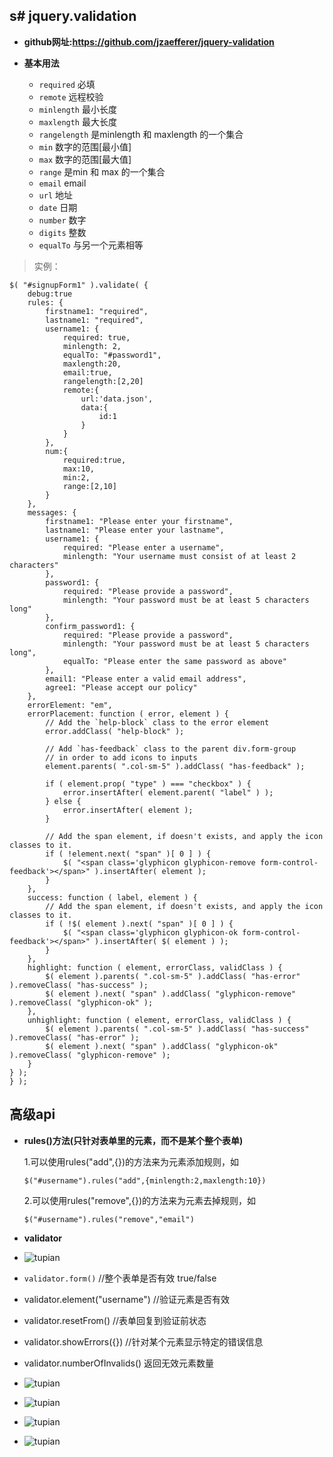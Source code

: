 s#  jquery.validation
---
- **github网址:https://github.com/jzaefferer/jquery-validation**

- **基本用法**
  - `required`     必填
  - `remote`       远程校验
  - `minlength`    最小长度
  - `maxlength`    最大长度
  - `rangelength`  是minlength 和 maxlength 的一个集合
  - `min`          数字的范围[最小值]
  - `max`          数字的范围[最大值]
  - `range`        是min 和 max 的一个集合
  - `email`        email
  - `url`          地址
  - `date`         日期
  - `number`       数字
  - `digits`       整数
  - `equalTo`      与另一个元素相等

>实例：
```
$( "#signupForm1" ).validate( {
    debug:true
    rules: {
        firstname1: "required",
        lastname1: "required",
        username1: {
            required: true,
            minlength: 2,
            equalTo: "#password1",
            maxlength:20,
            email:true,
            rangelength:[2,20]
            remote:{
                url:'data.json',
                data:{
                    id:1
                }
            }
        },
        num:{
            required:true,
            max:10,
            min:2,
            range:[2,10]
        }
    },
    messages: {
        firstname1: "Please enter your firstname",
        lastname1: "Please enter your lastname",
        username1: {
            required: "Please enter a username",
            minlength: "Your username must consist of at least 2 characters"
        },
        password1: {
            required: "Please provide a password",
            minlength: "Your password must be at least 5 characters long"
        },
        confirm_password1: {
            required: "Please provide a password",
            minlength: "Your password must be at least 5 characters long",
            equalTo: "Please enter the same password as above"
        },
        email1: "Please enter a valid email address",
        agree1: "Please accept our policy"
    },
    errorElement: "em",
    errorPlacement: function ( error, element ) {
        // Add the `help-block` class to the error element
        error.addClass( "help-block" );

        // Add `has-feedback` class to the parent div.form-group
        // in order to add icons to inputs
        element.parents( ".col-sm-5" ).addClass( "has-feedback" );

        if ( element.prop( "type" ) === "checkbox" ) {
            error.insertAfter( element.parent( "label" ) );
        } else {
            error.insertAfter( element );
        }

        // Add the span element, if doesn't exists, and apply the icon classes to it.
        if ( !element.next( "span" )[ 0 ] ) {
            $( "<span class='glyphicon glyphicon-remove form-control-feedback'></span>" ).insertAfter( element );
        }
    },
    success: function ( label, element ) {
        // Add the span element, if doesn't exists, and apply the icon classes to it.
        if ( !$( element ).next( "span" )[ 0 ] ) {
            $( "<span class='glyphicon glyphicon-ok form-control-feedback'></span>" ).insertAfter( $( element ) );
        }
    },
    highlight: function ( element, errorClass, validClass ) {
        $( element ).parents( ".col-sm-5" ).addClass( "has-error" ).removeClass( "has-success" );
        $( element ).next( "span" ).addClass( "glyphicon-remove" ).removeClass( "glyphicon-ok" );
    },
    unhighlight: function ( element, errorClass, validClass ) {
        $( element ).parents( ".col-sm-5" ).addClass( "has-success" ).removeClass( "has-error" );
        $( element ).next( "span" ).addClass( "glyphicon-ok" ).removeClass( "glyphicon-remove" );
    }
} );
} );
```

## 高级api

- **rules()方法(只针对表单里的元素，而不是某个整个表单)**

   1.可以使用rules("add",{})的方法来为元素添加规则，如

    `$("#username").rules("add",{minlength:2,maxlength:10})`  

   2.可以使用rules("remove",{})的方法来为元素去掉规则，如

    `$("#username").rules("remove","email")`

- **validator**
 - ![tupian](http://img.mukewang.com/5756c88100014aad12800720.jpg)
 - `validator.form()` //整个表单是否有效 true/false
 - validator.element("username") //验证元素是否有效
 - validator.resetFrom() //表单回复到验证前状态
 - validator.showErrors({}) //针对某个元素显示特定的错误信息
 - validator.numberOfInvalids() 返回无效元素数量


 - ![tupian](http://img.mukewang.com/575bd2e000018d0012800720.jpg)  


 - ![tupian](http://img.mukewang.com/574bf02500010dae12800720.jpg)



  - ![tupian](http://img.mukewang.com/573044c1000171fe12800720.jpg)  

  - ![tupian](http://img.mukewang.com/5756cc83000122ec12800720.jpg)  
